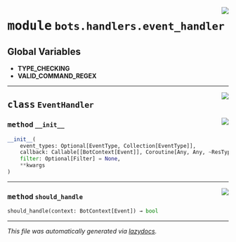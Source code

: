 <!-- markdownlint-disable -->

<a href="https://github.com/switchcollab/Switch-Bots-Python-Library/tree/main/src/switch/bots/handlers/event_handler.py#L0"><img align="right" src="https://img.shields.io/badge/-source-cccccc?style=flat-square"/></a>

# <kbd>module</kbd> `bots.handlers.event_handler`




**Global Variables**
---------------
- **TYPE_CHECKING**
- **VALID_COMMAND_REGEX**


---

<a href="https://github.com/switchcollab/Switch-Bots-Python-Library/tree/main/src/switch/bots/handlers/event_handler.py#L19"><img align="right" src="https://img.shields.io/badge/-source-cccccc?style=flat-square"/></a>

## <kbd>class</kbd> `EventHandler`




<a href="https://github.com/switchcollab/Switch-Bots-Python-Library/tree/main/src/switch/bots/handlers/event_handler.py#L20"><img align="right" src="https://img.shields.io/badge/-source-cccccc?style=flat-square"/></a>

### <kbd>method</kbd> `__init__`

```python
__init__(
    event_types: Optional[EventType, Collection[EventType]],
    callback: Callable[[BotContext[Event]], Coroutine[Any, Any, ~ResType]],
    filter: Optional[Filter] = None,
    **kwargs
)
```








---

<a href="https://github.com/switchcollab/Switch-Bots-Python-Library/tree/main/src/switch/bots/handlers/event_handler.py#L35"><img align="right" src="https://img.shields.io/badge/-source-cccccc?style=flat-square"/></a>

### <kbd>method</kbd> `should_handle`

```python
should_handle(context: BotContext[Event]) → bool
```








---

_This file was automatically generated via [lazydocs](https://github.com/ml-tooling/lazydocs)._
